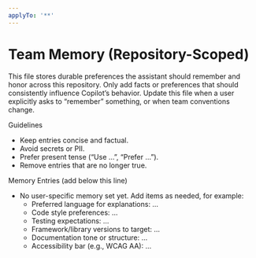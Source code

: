 ```yaml
---
applyTo: '**'
---
```


# Team Memory (Repository-Scoped)

This file stores durable preferences the assistant should remember and honor across this repository.
Only add facts or preferences that should consistently influence Copilot’s behavior.
Update this file when a user explicitly asks to “remember” something, or when team conventions change.

Guidelines

- Keep entries concise and factual.
- Avoid secrets or PII.
- Prefer present tense (“Use …”, “Prefer …”).
- Remove entries that are no longer true.

Memory Entries (add below this line)

- No user-specific memory set yet. Add items as needed, for example:
  - Preferred language for explanations: …
  - Code style preferences: …
  - Testing expectations: …
  - Framework/library versions to target: …
  - Documentation tone or structure: …
  - Accessibility bar (e.g., WCAG AA): …
